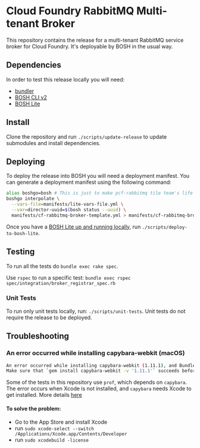 # Cloud Foundry RabbitMQ Multi-tenant Broker

This repository contains the release for a multi-tenant RabbitMQ service broker
for Cloud Foundry. It's deployable by BOSH in the usual way.

## Dependencies

In order to test this release locally you will need:

- [bundler](http://bundler.io/)
- [BOSH CLI v2](https://bosh.io/docs/cli-v2.html#install)
- [BOSH Lite](https://bosh.io/docs/bosh-lite)

## Install

Clone the repository and run `./scripts/update-release` to update submodules and install dependencies.

## Deploying

To deploy the release into BOSH you will need a deployment manifest. You can generate a deployment manifest using the following command:
```sh
alias boshgo=bosh # This is just to make pcf-rabbitmq tile team's life simpler
boshgo interpolate \
  --vars-file=manifests/lite-vars-file.yml \
  --var=director-uuid=$(bosh status --uuid) \
  manifests/cf-rabbitmq-broker-template.yml > manifests/cf-rabbitmq-broker.yml
```

Once you have a [BOSH Lite up and running locally](https://github.com/cloudfoundry/bosh-lite), run `./scripts/deploy-to-bosh-lite`.

## Testing

To run all the tests do `bundle exec rake spec`.

Use `rspec` to run a specific test:
`bundle exec rspec spec/integration/broker_registrar_spec.rb`

### Unit Tests

To run only unit tests locally, run: `./scripts/unit-tests`. Unit tests do not require the release to be deployed.

## Troubleshooting

### An error occurred while installing capybara-webkit (macOS)
```bash
An error occurred while installing capybara-webkit (1.11.1), and Bundler cannot continue.
Make sure that `gem install capybara-webkit -v '1.11.1'` succeeds before bundling.
```

Some of the tests in this repository use `prof`, which depends on `capybara`.
The error occurs when Xcode is not installed, and `capybara` needs Xcode to get installed. More details [here](https://github.com/thoughtbot/capybara-webkit/issues/813)

#### To solve the problem:
- Go to the App Store and install Xcode
- run `sudo xcode-select --switch /Applications/Xcode.app/Contents/Developer`
- run `sudo xcodebuild -license`
